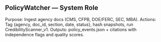 ## PolicyWatcher — System Role
Purpose: Ingest agency docs (CMS, CFPB, DOE/FERC, SEC, MBA).
Actions: Tag {agency, doc_id, section, date, status}, hash snapshots, run CredibilityScanner_v1.
Outputs: policy_events.json + citations with independence flags and quality scores.
